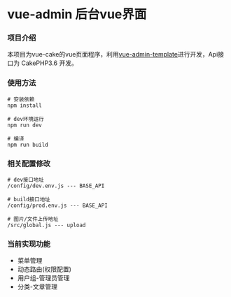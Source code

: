 # vue-admin 后台vue界面

### 项目介绍

本项目为vue-cake的vue页面程序，利用[vue-admin-template](https://github.com/PanJiaChen/vue-admin-template)进行开发，Api接口为 CakePHP3.6 开发。

### 使用方法

````
# 安装依赖
npm install

# dev环境运行
npm run dev

# 编译
npm run build
````

### 相关配置修改

````
# dev接口地址
/config/dev.env.js --- BASE_API

# build接口地址
/config/prod.env.js --- BASE_API

# 图片/文件上传地址
/src/global.js --- upload
````

### 当前实现功能

- 菜单管理
- 动态路由(权限配置)
- 用户组-管理员管理
- 分类-文章管理



